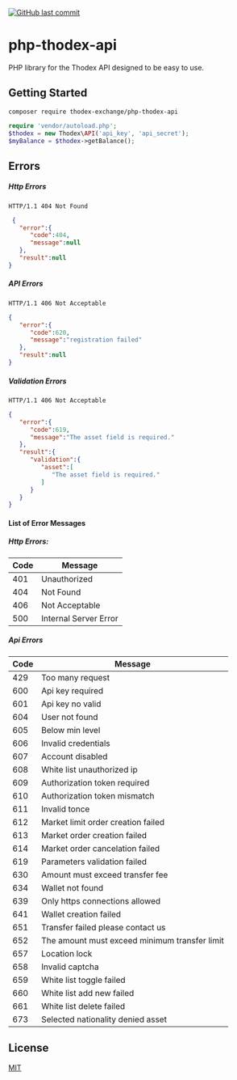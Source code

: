 [![GitHub last commit](https://img.shields.io/github/last-commit/atakandemirkir/php-thodex-api.svg?style=flat-square)](#) 

# php-thodex-api
PHP library for the Thodex API designed to be easy to use.

## Getting Started
    composer require thodex-exchange/php-thodex-api
```php
require 'vendor/autoload.php';
$thodex = new Thodex\API('api_key', 'api_secret');
$myBalance = $thodex->getBalance();
```
## Errors
##### Http Errors
    HTTP/1.1 404 Not Found
```json
 {
   "error":{
      "code":404,
      "message":null
   },
   "result":null
}
```
##### API Errors
    HTTP/1.1 406 Not Acceptable
```json
{
   "error":{
      "code":620,
      "message":"registration failed"
   },
   "result":null
}
```

##### Validation Errors
    HTTP/1.1 406 Not Acceptable
```json
{
   "error":{
      "code":619,
      "message":"The asset field is required."
   },
   "result":{
      "validation":{
         "asset":[
            "The asset field is required."
         ]
      }
   }
}
```

#### List of Error Messages

##### Http Errors:

Code | Message
--- | --- 
401 | Unauthorized
404 | Not Found
406 | Not Acceptable
500 | Internal Server Error

##### Api Errors
Code | Message
--- | ---
429 | Too many request
600 | Api key required
601 | Api key no valid
604 | User not found
605 | Below min level
606 | Invalid credentials
607 | Account disabled
608 | White list unauthorized ip
609 | Authorization token required
610 | Authorization token mismatch
611 | Invalid tonce
612 | Market limit order creation failed
613 | Market order creation failed
614 | Market order cancelation failed
619 | Parameters validation failed
630 | Amount must exceed transfer fee
634 | Wallet not found
639 | Only https connections allowed
641 | Wallet creation failed
651 | Transfer failed please contact us
652 | The amount must exceed minimum transfer limit
657 | Location lock
658 | Invalid captcha
659 | White list toggle failed
660 | White list add new failed
661 | White list delete failed
673 | Selected nationality denied asset

## License
[MIT](https://choosealicense.com/licenses/mit/)
